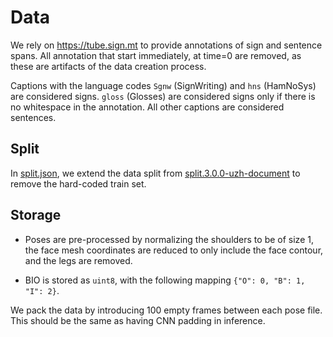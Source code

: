 # Data

We rely on https://tube.sign.mt to provide annotations of sign and sentence spans.
All annotation that start immediately, at time=0 are removed, as these are artifacts of the data creation process.

Captions with the language codes `Sgnw` (SignWriting) and `hns` (HamNoSys) are considered signs. 
`gloss` (Glosses) are considered signs only if there is no whitespace in the annotation.
All other captions are considered sentences.

## Split

In [split.json](./split.json), we extend the data split from 
[split.3.0.0-uzh-document](https://github.com/sign-language-processing/datasets/blob/master/sign_language_datasets/datasets/dgs_corpus/splits/split.3.0.0-uzh-document.json)
to remove the hard-coded train set.


## Storage

- Poses are pre-processed by normalizing the shoulders to be of size 1, 
the face mesh coordinates are reduced to only include the face contour,
and the legs are removed.

- BIO is stored as `uint8`, with the following mapping `{"O": 0, "B": 1, "I": 2}`.

We pack the data by introducing 100 empty frames between each pose file.
This should be the same as having CNN padding in inference.